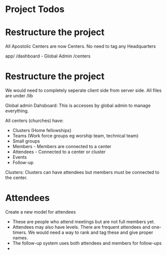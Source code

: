 # Project Todos

# Restructure the project
All Apostolic Centers are now Centers. No need to tag any Headquarters

app/
/dashboard - Global Admin
/centers


# Restructure the project
We would need to completely seperate client side from server side.
All files are under /lib

 Global admin Dahsboard:
 This is accesses by global admin to manage everything.

All centers (churches) have:
 - Clusters (Home fellowships)
 - Teams (Work force groups eg worship team, technical team)
 - Small groups
 - Members - Members are connected to a center
 - Attendees - Connected to a center or cluster
 - Events
 - Follow-up

Clusters: Clusters can have attendees but members must be connected to the center.


# Attendees
Create a new model for attendees 
- These are people who attend meetings but are not full members yet.
- Attendees may also have levels. There are frequent attendees and one-timers. We would need a way to rank and tag these and give proper names.
- The follow-up system uses both attendees and members for follow-ups
- 

